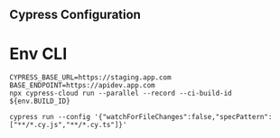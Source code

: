 ## Cypress Configuration

# Env CLI
```shell
CYPRESS_BASE_URL=https://staging.app.com BASE_ENDPOINT=https://apidev.app.com 
npx cypress-cloud run --parallel --record --ci-build-id ${env.BUILD_ID}
```



```shell
cypress run --config '{"watchForFileChanges":false,"specPattern":["**/*.cy.js","**/*.cy.ts"]}'
```